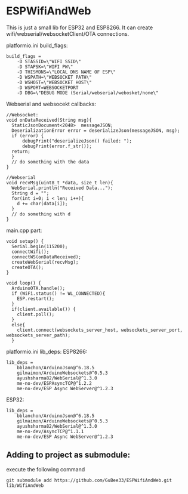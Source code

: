 # ESPWifiAndWeb

This is just a small lib for ESP32 and ESP8266. It can create wifi/webserial/websocketClient/OTA  connections.

platformio.ini build_flags:
```
build_flags = 
	-D STASSID=\"WIFI SSID\"
	-D STAPSK=\"WIFI PW\"
	-D THISMDNS=\"LOCAL DNS NAME OF ESP\"
	-D WSPATH=\"WEBSOCKET PATH\"
	-D WSHOST=\"WEBSOCKET HOST\"
	-D WSPORT=WEBSOCKETPORT
	-D DBG=\"DEBUG MODE (Serial/webserial/webosket/none\"
```
Webserial and websocekt callbacks:
```
//Websocket:
void onDataReceived(String msg){
  StaticJsonDocument<2048>  messageJSON;
  DeserializationError error = deserializeJson(messageJSON, msg);
  if (error) {
      debugPrint("deserializeJson() failed: ");
      debugPrint(error.f_str());
  return;
  }
  // do something with the data
}

//Webserial
void recvMsg(uint8_t *data, size_t len){
  WebSerial.println("Received Data...");
  String d = "";
  for(int i=0; i < len; i++){
    d += char(data[i]);
  }
  // do something with d
}

```

main.cpp part:
```
void setup() {
  Serial.begin(115200);
  connectWifi();
  connectWS(onDataReceived);
  createWebSerial(recvMsg);
  createOTA();
}

void loop() {
  ArduinoOTA.handle();
  if (WiFi.status() != WL_CONNECTED){
    ESP.restart();
  }
  if(client.available()) {
    client.poll();
  }
  else{
    client.connect(websockets_server_host, websockets_server_port, websockets_server_path);
  }
```

platformio.ini lib_deps:
ESP8266:
```
lib_deps = 
	bblanchon/ArduinoJson@^6.18.5
	gilmaimon/ArduinoWebsockets@^0.5.3
	ayushsharma82/WebSerial@^1.3.0
	me-no-dev/ESPAsyncTCP@^1.2.2
	me-no-dev/ESP Async WebServer@^1.2.3
```
ESP32:
```
lib_deps = 
	bblanchon/ArduinoJson@^6.18.5
	gilmaimon/ArduinoWebsockets@^0.5.3
	ayushsharma82/WebSerial@^1.3.0
	me-no-dev/AsyncTCP@^1.1.1
	me-no-dev/ESP Async WebServer@^1.2.3
```

## Adding to project as submodule:
execute the following command
```
git submodule add https://github.com/GuBee33/ESPWifiAndWeb.git lib/WifiAndWeb
```


